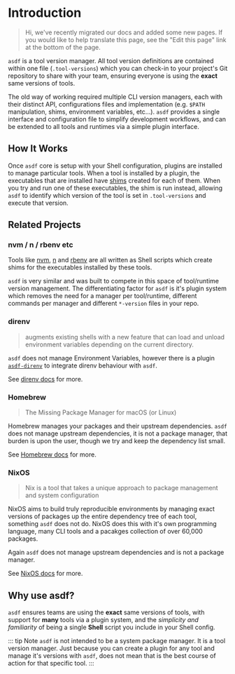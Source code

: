 # Introduction

> Hi, we've recently migrated our docs and added some new pages. If you would like to help translate this page, see the "Edit this page" link at the bottom of the page.

`asdf` is a tool version manager. All tool version definitions are contained within one file (`.tool-versions`) which you can check-in to your project's Git repository to share with your team, ensuring everyone is using the **exact** same versions of tools.

The old way of working required multiple CLI version managers, each with their distinct API, configurations files and implementation (e.g. `$PATH` manipulation, shims, environment variables, etc...). `asdf` provides a single interface and configuration file to simplify development workflows, and can be extended to all tools and runtimes via a simple plugin interface.

## How It Works

Once `asdf` core is setup with your Shell configuration, plugins are installed to manage particular tools. When a tool is installed by a plugin, the executables that are installed have [shims](<https://en.wikipedia.org/wiki/Shim_(computing)>) created for each of them. When you try and run one of these executables, the shim is run instead, allowing `asdf` to identify which version of the tool is set in `.tool-versions` and execute that version.

## Related Projects

### nvm / n / rbenv etc

Tools like [nvm](https://github.com/nvm-sh/nvm), [n](https://github.com/tj/n) and [rbenv](https://github.com/rbenv/rbenv) are all written as Shell scripts which create shims for the executables installed by these tools.

`asdf` is very similar and was built to compete in this space of tool/runtime version management. The differentiating factor for `asdf` is it's plugin system which removes the need for a manager per tool/runtime, different commands per manager and different `*-version` files in your repo.

<!-- ### pyenv

TODO: someone with Python background expand on this

`asdf` has some similarities to `pyenv` but is missing some key features. The `asdf` team is looking at introducing some of these `pyenv` specific features, though no roadmap or timeline is available. -->

### direnv

> augments existing shells with a new feature that can load and unload environment variables depending on the current directory.

`asdf` does not manage Environment Variables, however there is a plugin [`asdf-direnv`](https://github.com/asdf-community/asdf-direnv) to integrate direnv behaviour with `asdf`.

See [direnv docs](https://direnv.net/) for more.

### Homebrew

> The Missing Package Manager for macOS (or Linux)

Homebrew manages your packages and their upstream dependencies. `asdf` does not manage upstream dependencies, it is not a package manager, that burden is upon the user, though we try and keep the dependency list small.

See [Homebrew docs](https://brew.sh/) for more.

### NixOS

> Nix is a tool that takes a unique approach to package management and system configuration

NixOS aims to build truly reproducible environments by managing exact versions of packages up the entire dependency tree of each tool, something `asdf` does not do. NixOS does this with it's own programming language, many CLI tools and a pacakges collection of over 60,000 packages.

Again `asdf` does not manage upstream dependencies and is not a package manager.

See [NixOS docs](https://nixos.org/guides/how-nix-works.html) for more.

## Why use asdf?

`asdf` ensures teams are using the **exact** same versions of tools, with support for **many** tools via a plugin system, and the _simplicity and familiarity_ of being a single **Shell** script you include in your Shell config.

::: tip Note
`asdf` is not intended to be a system package manager. It is a tool version manager. Just because you can create a plugin for any tool and manage it's versions with `asdf`, does not mean that is the best course of action for that specific tool.
:::
